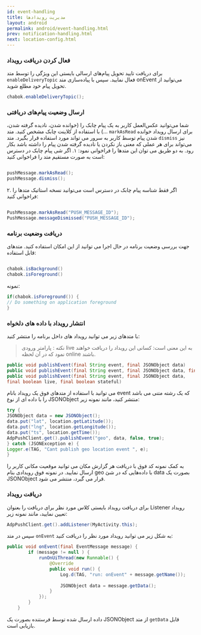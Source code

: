 ```yaml
---
id: event-handling
title: مدیریت رویدادها
layout: android
permalink: android/event-handling.html
prev: notification-handling.html
next: location-config.html
---
```




###  فعال کردن دریافت رویداد
برای دریافت تایید تحویل پیام‌های ارسالی بایستی این ویژگی را توسط متد `enableDeliveryTopic` فعال نمایید. سپس با پیاده‌سازی متد onEvent می‌توانید از تحویل پیام خود مطلع شوید.

```java
chabok.enableDeliveryTopic();
```    

### ارسال وضعیت پیام‌های دریافتی

شما می‌توانید عکس‌العمل کاربر به یک پیام چابک را (خوانده شدن، نادیده گرفته شدن، ...) با استفاده از کلاینت چابک مشخص کنید. 
متد `markAsRead` برای ارسال رویداد خوانده شدن پیام توسط کاربر به سرور می تواند مورد استفاده قرار بگیرد. 
متد `dismiss` نیز می‌تواند برای هر عملی که معنی باز نکردن یا نادیده گرفته شدن پیام را داشته باشد بکار رود. به دو طریق می توان این متدها را فراخوانی نمود:
۱. اگر شی پیام چابک در دسترس است به صورت مستقیم متد را فراخوانی کنید:

```java  

pushMessage.markAsRead();
pushMessage.dismiss();

```               

۲. اگر فقط شناسه پیام چابک در دسترس است می‌توانید نسخه استاتیک متد‌ها را فراخوانی کنید:

```java  

PushMessage.markAsRead("PUSH_MESSAGE_ID");
PushMessage.messageDismissed("PUSH_MESSAGE_ID");

```               

### دریافت وضعیت برنامه

جهت بررسی وضعیت برنامه در حال اجرا می توانید از این امکان استفاده کنید.
متدهای قابل استفاده:
```java

chabok.isBackground()
chabok.isForeground()
```

نمونه:

```java             
if(chabok.isForeground()) {
// Do something on application foreground
}
```                

### انتشار رویداد با داده های دلخواه

با متدهای زیر می توانید رویداد های داخل برنامه را منتشر کنید:

>نکته : پارامتر ورودی live به این معنی است: کسانی این رویداد را دریافت خواهند نمود که در آن لحظه online باشند.

```java
public void publishEvent(final String event, final JSONObject data)
public void publishEvent(final String event, final JSONObject data, final boolean stateful)
public void publishEvent(final String event, final JSONObject data,
final boolean live, final boolean stateful)

```
می توانید با استفاده از متدهای فوق یک رویداد بانام event که یک رشته متنی می باشد را با داده ای از نوع JSONObject منتشر کنید، مانند نمونه زیر:

```java
try {
JSONObject data = new JSONObject();
data.put("lat", location.getLatitude());
data.put("lng", location.getLongitude());
data.put("ts", location.getTime());
AdpPushClient.get().publishEvent("geo", data, false, true);
} catch (JSONException e) {
Logger.e(TAG, "Cant publish geo location event ", e);
}
```
به کمک نمونه کد فوق با دریافت هر گزارش مکان می توانید موقعیت مکانی کاربر را ارسال نمایید.
در نمونه فوق رویدادی بنام geo با داده‌هایی که در شیٔ data‌ بصورت یک JSONObject‌ قرار می گیرد، منتشر می شود.

### دریافت رویداد
برای دریافت رویداد بایستی کلاس مورد نظر برای دریافت را بعنوان Listener‌ رویداد تعیین نمایید، مانند نمونه زیر:

```java
AdpPushClient.get().addListener(MyActivity.this);
```

سپس در متد `onEvent` ‌به شکل زیر می توانید رویداد مورد نظر را دریافت کنید:

```java
public void onEvent(final EventMessage message) {
        if (message != null ) {
            runOnUiThread(new Runnable() {
                @Override
                public void run() {
                    Log.d(TAG, "run: onEvent" + message.getName());
                    
                    JSONObject data = message.getData();
                }
            });
        }
    }
```
داده ارسال شده توسط فرستنده بصورت یک JSONObject از متد `getData` قابل بازیابی است.
